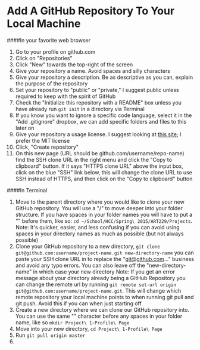 Add A GitHub Repository To Your Local Machine
=============================================

####In your favorite web browser
1. Go to your profile on github.com
1. Click on "Repositories"
1. Click "New" towards the top-right of the screen
1. Give your repository a name. Avoid spaces and silly characters
1. Give your repository a description. Be as descriptive as you can, explain the purpose of the repository 
1. Set your repository to "public" or "private," I suggest public unless required to keep with the spirit of GitHub
1. Check the "Initialize this repository with a README" box unless you have already run `git init` in a directory via Terminal
1. If you know you want to ignore a specific code language, select it in the "Add .gitignore" dropbox, we can add specific folders and files to this later on
1. Give your repository a usage license. I suggest looking at [this site](http://choosealicense.com/ "Choose A License"); I prefer the MIT license
1. Click, "Create repository"
1. On this new page (URL should be github.com/username/repo-name) find the SSH clone URL in the right menu and click the "Copy to clipboard" button. If it says "HTTPS clone URL" above the input box, click on the blue "SSH" link below, this will change the clone URL to use SSH instead of HTTPS, and then click on the "Copy to clipboard" button

####In Terminal
1. Move to the parent directory where you would like to clone your new GitHub repository. You will use a "/" to move deeper into your folder structure. If you have spaces in your folder names you will have to put a "\" before them, like so: `cd ~/School/HCC/Spring\ 2015/ART229/Projects`. Note: It's quicker, easier, and less confusing if you can avoid using spaces in your directory names as much as possible (but not always possible)
1. Clone your GitHub repository to a new directory, `git clone git@github.com:username/project-name.git new-directory-name` you can paste your SSH clone URL in to replace the "git@github.com..." business and avoid any typo errors. You can also leave off the "new-directory-name" in which case your new directory Note: If you get an error message about your directory already being a GitHub Repository you can change the remote url by running `git remote set-url origin git@github.com:username/project-name.git`. This will change which remote repository your local machine points to when running git pull and git push. Avoid this if you can when just starting off
1. Create a new directory where we can clone our GitHub repository into. You can use the same "\" character before any spaces in your folder name, like so `mkdir Project\ 1-Profile\ Page`
1. Move into your new directory, `cd Project\ 1-Profile\ Page`
1. Run `git pull origin master`
1. 